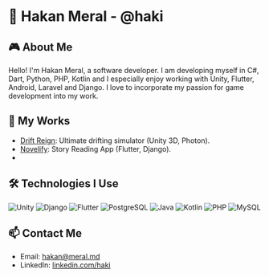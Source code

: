 # 👾 Hakan Meral - @haki

## 🎮 About Me

Hello! I'm Hakan Meral, a software developer. I am developing myself in C#, Dart, Python, PHP, Kotlin and I especially enjoy working with Unity, Flutter, Android, Laravel and Django. I love to incorporate my passion for game development into my work.

## 🚀 My Works

- [Drift Reign](https://store.steampowered.com/app/2368220/Drift_Reign/): Ultimate drifting simulator (Unity 3D, Photon).
- [Novelify](https://play.google.com/store/apps/details?id=de.belengroup.novelify): Story Reading App (Flutter, Django).
- 
## 🛠 Technologies I Use

![Unity](https://img.shields.io/badge/Unity-000000?style=for-the-badge&logo=unity&logoColor=white)
![Django](https://img.shields.io/badge/Django-092E20?style=for-the-badge&logo=django&logoColor=white)
![Flutter](https://img.shields.io/badge/Flutter-02569B?style=for-the-badge&logo=flutter&logoColor=white)
![PostgreSQL](https://img.shields.io/badge/PostgreSQL-4169E1?style=for-the-badge&logo=postgresql&logoColor=white)
![Java](https://img.shields.io/badge/Java-ED8B00?style=for-the-badge&logo=java&logoColor=white)
![Kotlin](https://img.shields.io/badge/Kotlin-0095D5?style=for-the-badge&logo=kotlin&logoColor=white)
![PHP](https://img.shields.io/badge/PHP-777BB4?style=for-the-badge&logo=php&logoColor=white)
![MySQL](https://img.shields.io/badge/MySQL-4479A1?style=for-the-badge&logo=mysql&logoColor=white)

## 📫 Contact Me

- Email: [hakan@meral.md](mailto:hakan@meral.md)
- LinkedIn: [linkedin.com/haki](https://www.linkedin.com/in/haki)
